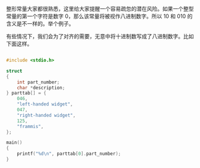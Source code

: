 整形常量大家都很熟悉，这里给大家提醒一个容易疏忽的潜在风险。如果一个整型常量的第一个字符是数字 0，那么该常量将被视作八进制数字。所以 10 和 010 的含义是不一样的。举个例子。

有些情况下，我们会为了对齐的需要，无意中将十进制数写成了八进制数字。比如下面这样。

```c

#include <stdio.h>

struct
{
    int part_number;
    char *description;
} parttab[] = {
    046,
    "left-handed widget",
    047,
    "right-handed widget",
    125,
    "frammis",
};

main()
{
    printf("%d\n", parttab[0].part_number);
}
```

